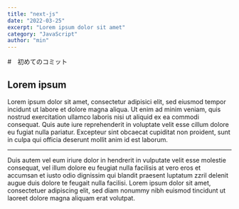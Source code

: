```yaml
---
title: "next-js"
date: "2022-03-25"
excerpt: "Lorem ipsum dolor sit amet"
category: "JavaScript"
author: "min"
---
```

#　初めてのコミット

## Lorem ipsum

Lorem ipsum dolor sit amet, consectetur adipisici elit, 
sed eiusmod tempor incidunt ut labore et dolore magna 
aliqua. Ut enim ad minim veniam, quis nostrud exercitation 
ullamco laboris nisi ut aliquid ex ea commodi consequat. 
Quis aute iure reprehenderit in voluptate velit esse cillum 
dolore eu fugiat nulla pariatur. Excepteur sint obcaecat 
cupiditat non proident, sunt in culpa qui officia deserunt 
mollit anim id est laborum.

-----

Duis autem vel eum iriure dolor in hendrerit in vulputate 
velit esse molestie consequat, vel illum dolore eu feugiat 
nulla facilisis at vero eros et accumsan et iusto odio 
dignissim qui blandit praesent luptatum zzril delenit 
augue duis dolore te feugait nulla facilisi. Lorem ipsum 
dolor sit amet, consectetuer adipiscing elit, sed diam 
nonummy nibh euismod tincidunt ut laoreet dolore magna 
aliquam erat volutpat.